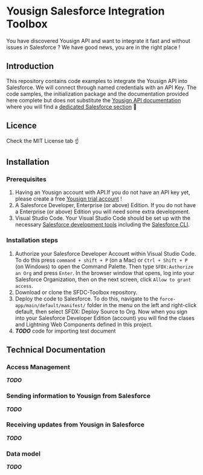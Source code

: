 # Yousign Salesforce Integration Toolbox

You have discovered Yousign API and want to integrate it fast and without issues in Salesforce ? We have good news, you are in the right place !

## Introduction

This repository contains code examples to integrate the Yousign API into Salesforce. We will connect through named credentials with an API Key.
The code samples, the initialization package and the documentation provided here complete but does not substitute the [Yousign API documentation](https://developers.yousign.com/docs/introduction-new) where you will find a [dedicated Salesforce section](https://developers.yousign.com/docs/integration-salesforce-yousign) :rocket:

## Licence

Check the MIT License tab :point_up:

## Installation

### Prerequisites

1. Having an Yousign account with API.If you do not have an API key yet, please create a free [Yousign trial account](https://yousign.app/welcome?lang=en&product=api&signup_source=api_doc) !
2. A Salesforce Developer, Enterprise (or above) Edition. If you do not have a Enterprise (or above) Edition you will need some extra development.
3. Visual Studio Code. Your Visual Studio Code should be set up with the necessary [Salesforce development tools](https://trailhead.salesforce.com/content/learn/projects/set-up-your-lightning-web-components-developer-tools/install-development-tools) including the [Salesforce CLI](https://developer.salesforce.com/tools/salesforcecli).

### Installation steps

1. Authorize your Salesforce Developer Account within Visual Studio Code. To do this press `command + shift + P` (on a Mac) or `Ctrl + Shift + P` (on Windows) to open the Command Palette. Then type `SFDX:Authorize an Org` and press `Enter`. In the browser window that opens, log into your Salesforce Organization, then on the next screen, click `Allow to grant access`.
2. Download or clone the SFDC-Toolbox repository.
3. Deploy the code to Salesforce. To do this, navigate to the `force-app/main/default/manifest/` folder in the menu on the left and right-click default, then select SFDX: Deploy Source to Org. Now when you sign into your Salesforce Developer Edition (account) you will find the clases and Lightning Web Components defined in this project.
4. ***TODO*** code for importing test document

## Technical Documentation

### Access Management

***TODO***

### Sending information to Yousign from Salesforce

***TODO***

### Receiving updates from Yousign in Salesforce

***TODO***

### Data model

***TODO***

